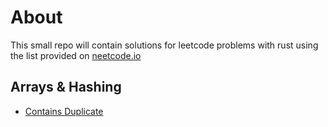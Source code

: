 # About
This small repo will contain solutions for leetcode problems with rust
using the list provided on [neetcode.io](https://neetcode.io/practice)

## Arrays & Hashing
* [Contains Duplicate](src/contains_duplicate.rs)
